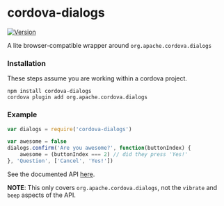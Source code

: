 # cordova-dialogs

[![Version](http://img.shields.io/npm/v/cordova-dialogs.svg)](https://www.npmjs.org/package/cordova-dialogs)

A lite browser-compatible wrapper around `org.apache.cordova.dialogs`


### Installation

These steps assume you are working within a cordova project.

```
npm install cordova-dialogs
cordova plugin add org.apache.cordova.dialogs
```


### Example

``` javascript
var dialogs = require('cordova-dialogs')

var awesome = false
dialogs.confirm('Are you awesome?', function(buttonIndex) {
	awesome = (buttonIndex === 2) // did they press 'Yes!'
}, 'Question', ['Cancel', 'Yes!'])
```

See the documented API [here](http://docs.phonegap.com/en/edge/cordova_notification_notification.md.html).

**NOTE**: This only covers `org.apache.cordova.dialogs`, not the `vibrate` and `beep` aspects of the API.
